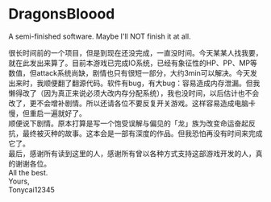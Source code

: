 # DragonsBloood
A semi-finished software. Maybe I'll NOT finish it at all.

很长时间前的一个项目，但是到现在还没完成，一直没时间。今天某某人找我要，就在此发出来算了。目前本游戏已完成IO系统，已经有象征性的HP、PP、MP等数值，但attack系统尚缺，剧情也只有很短一部分，大约3min可以解决。今天发出来时，我顺便翻了翻源代码。软件有bug，有大bug：容易造成内存泄漏。但我懒得改了（因为真正来说必须大改内存分配系统），我也没时间，以后估计也不会改了，更不会增补剧情。所以还请各位不要反复开关游戏。这样容易造成电脑卡慢，但重启一遍就好了。<br/>
顺便说下剧情。原本打算是写一个饱受误解与偏见的「龙」族为改变命运奋起反抗，最终被灭种的故事。这本会是一部有深度的作品。但我恐怕再没有时间来完成它了。<br/>
最后，感谢所有读到这里的人，感谢所有曾以各种方式支持这部游戏开发的人，真的谢谢各位。<br/>
All the best.<br/>
Yours,<br/>
Tonycai12345
